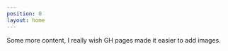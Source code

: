```yaml
---
position: 0
layout: home
---
```


Some more content, I really wish GH pages made it easier to add images.
<a href="zpl://screen?sid=5a91ef0c3388d9a18029331c&pid=5a57d3985dd6d3ef719b48df">
  <img srcset="{{site.zeplinurl}}/Library 2x" />
</a>
